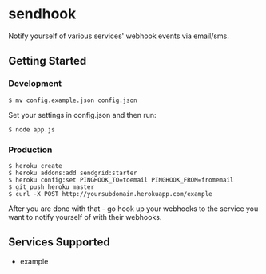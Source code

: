 # sendhook

Notify yourself of various services' webhook events via email/sms.

## Getting Started

### Development

```
$ mv config.example.json config.json
```

Set your settings in config.json and then run:

```
$ node app.js
```

### Production

```
$ heroku create
$ heroku addons:add sendgrid:starter
$ heroku config:set PINGHOOK_TO=toemail PINGHOOK_FROM=fromemail
$ git push heroku master
$ curl -X POST http://yoursubdomain.herokuapp.com/example
```

After you are done with that - go hook up your webhooks to the service you want to notify yourself of with their webhooks.

## Services Supported

* example
